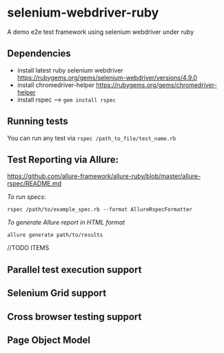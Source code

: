 # selenium-webdriver-ruby
A demo e2e test framework using selenium webdriver under ruby

## Dependencies

- install latest ruby selenium webdriver https://rubygems.org/gems/selenium-webdriver/versions/4.9.0
- install chromedriver-helper https://rubygems.org/gems/chromedriver-helper
- install rspec --> ```gem install rspec```

## Running tests

You can run any test via ```rspec /path_to_file/test_name.rb```

## Test Reporting via Allure:

https://github.com/allure-framework/allure-ruby/blob/master/allure-rspec/README.md

_To run specs:_

    rspec /path/to/example_spec.rb --format AllureRspecFormatter
    
_To generate Allure report in HTML format_

    allure generate path/to/results

//TODO ITEMS

## Parallel test execution support

## Selenium Grid support

## Cross browser testing support

## Page Object Model


